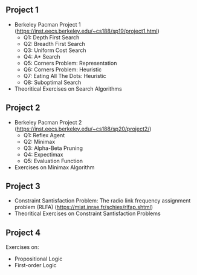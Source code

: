 ## Project 1
  - Berkeley Pacman Project 1 (https://inst.eecs.berkeley.edu/~cs188/sp19/project1.html)
    - Q1: Depth First Search
    - Q2: Breadth First Search
    - Q3: Uniform Cost Search
    - Q4: A* Search
    - Q5: Corners Problem: Representation
    - Q6: Corners Problem: Heuristic
    - Q7: Eating All The Dots: Heuristic
    - Q8: Suboptimal Search
  - Theoritical Exercises on Search Algorithms

## Project 2
  - Berkeley Pacman Project 2 (https://inst.eecs.berkeley.edu/~cs188/sp20/project2/)
    - Q1: Reflex Agent
    - Q2: Minimax
    - Q3: Alpha-Beta Pruning
    - Q4: Expectimax
    - Q5: Evaluation Function
  - Exercises on Minimax Algorithm

## Project 3
  - Constraint Santisfaction Problem: The radio link frequency assignment problem (RLFA) (https://miat.inrae.fr/schiex/rlfap.shtml)
  - Theoritical Exercises on Constraint Santisfaction Problems

## Project 4
Exercises on:
  - Propositional Logic
  - First-order Logic

